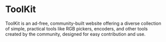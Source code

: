 # ToolKit
ToolKit is an ad-free, community-built website offering a diverse collection of simple, practical tools like RGB pickers, encoders, and other tools created by the community, designed for easy contribution and use.

